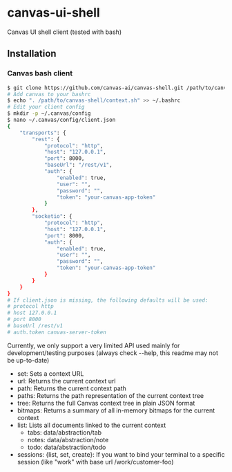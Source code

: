 # canvas-ui-shell

Canvas UI shell client (tested with bash)

## Installation

### Canvas bash client

```bash
$ git clone https://github.com/canvas-ai/canvas-shell.git /path/to/canvas-shell
# Add canvas to your bashrc
$ echo ". /path/to/canvas-shell/context.sh" >> ~/.bashrc
# Edit your client config
$ mkdir -p ~/.canvas/config
$ nano ~/.canvas/config/client.json
{
    "transports": {
        "rest": {
            "protocol": "http",
            "host": "127.0.0.1",
            "port": 8000,            
            "baseUrl": "/rest/v1",
            "auth": {
                "enabled": true,
                "user": "",
                "password": "",
                "token": "your-canvas-app-token"
            }
        },
        "socketio": {
            "protocol": "http",
            "host": "127.0.0.1",
            "port": 8000,
            "auth": {
                "enabled": true,
                "user": "",
                "password": "",
                "token": "your-canvas-app-token"
            }
        }
    }
}
# If client.json is missing, the following defaults will be used:
# protocol http
# host 127.0.0.1
# port 8000
# baseUrl /rest/v1
# auth.token canvas-server-token
```

Currently, we only support a very limited API used mainly for development/testing purposes (always check --help, this readme may not be up-to-date)

- set: Sets a context URL
- url: Returns the current context url
- path: Returns the current context path
- paths: Returns the path representation of the current context tree
- tree: Returns the full Canvas context tree in plain JSON format
- bitmaps: Returns a summary of all in-memory bitmaps for the current context
- list: Lists all documents linked to the current context    
  - tabs: data/abstraction/tab
  - notes: data/abstraction/note
  - todo: data/abstraction/todo
- sessions: {list, set, create}: If you want to bind your terminal to a specific session (like "work" with base url /work/customer-foo)
